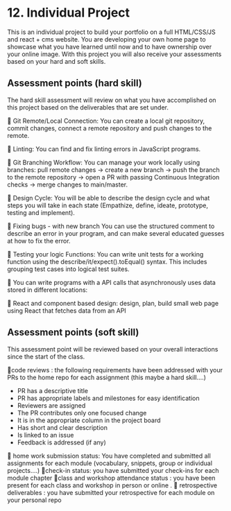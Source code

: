 # 12. Individual Project

This is an individual project to build your portfolio on a full HTML/CSS/JS and react + cms website. You are developing your own home page to showcase what you have learned until now and to have ownership over your online image. With this project you will also receive your assessments based on your hard and soft skills.

## Assessment points (hard skill)

The hard skill assessment will review on what you have accomplished on this project based on the deliverables that are set under.

🥚 Git Remote/Local Connection: You can create a local git repository, commit changes, connect a remote repository and push changes to the remote.

🥚 Linting: You can find and fix linting errors in JavaScript programs.

🥚 Git Branching Workflow: You can manage your work locally using branches: pull remote changes -> create a new branch -> push the branch to the remote repository -> open a PR with passing Continuous Integration checks -> merge changes to main/master.

🥚 Design Cycle: You will be able to describe the design cycle and what steps you will take in each state (Empathize, define, ideate, prototype, testing and implement).

🥚 Fixing bugs - with new  branch  You can use the structured comment to describe an error in your program, and can make several educated guesses at how to fix the error.

🐣  Testing your logic Functions: You can write unit tests for a working function using the describe/it/expect().toEqual() syntax. This includes grouping test cases into logical test suites.

🐣  You can write programs with a API calls  that asynchronously uses data stored in different locations:

🐣 React and component based design: design, plan, build small web page using React that fetches data from an API

## Assessment points (soft skill)

This assessment point will be reviewed based on your overall interactions since the start of the class.

🥚code reviews : the following requirements have been addressed with your PRs to the home repo for each assignment (this maybe a hard skill....)

- PR has a descriptive title
- PR has appropriate labels and milestones for easy identification
- Reviewers are assigned
- The PR contributes only one focused change
- It is in the appropriate column in the project board
- Has short and clear description
- Is linked to an issue
- Feedback is addressed (if any)

🥚 home work submission status: You have completed and submitted all assignments for each module (vocabulary, snippets, group or individual projects….)
🥚check-in status: you have submitted your check-ins for each module chapter
🥚class and workshop attendance status : you have been present for each class and workshop in person or online .
🥚 retrospective deliverables : you have submitted your retrospective for each module on your personal repo
